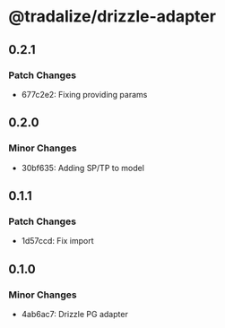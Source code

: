 # @tradalize/drizzle-adapter

## 0.2.1

### Patch Changes

- 677c2e2: Fixing providing params

## 0.2.0

### Minor Changes

- 30bf635: Adding SP/TP to model

## 0.1.1

### Patch Changes

- 1d57ccd: Fix import

## 0.1.0

### Minor Changes

- 4ab6ac7: Drizzle PG adapter
